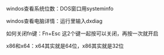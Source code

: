 windos查看系统位数：DOS窗口用systeminfo

windos查看电脑详情：运行里输入dxdiag

如何关闭fn键：Fn+Esc 这2个键一起按可以关闭，再按一次就开启

x86和x64：x64其实就是64位，x86其实就是32位
